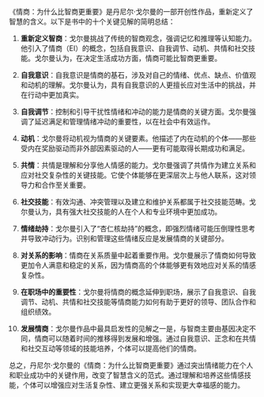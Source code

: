 《情商：为什么比智商更重要》是丹尼尔·戈尔曼的一部开创性作品，重新定义了智慧的含义。以下是书中的十个关键见解的简明总结：

1. **重新定义智商**：戈尔曼挑战了传统的智商观念，强调记忆和推理等认知能力。他引入了情商（EI）的概念，包括自我意识、自我调节、动机、共情和社交技能。戈尔曼认为，在决定生活成功方面，情商可能比智商更重要。

2. **自我意识**：自我意识是情商的基石，涉及对自己的情绪、优点、缺点、价值观和动机的理解。戈尔曼认为，具有自我意识的人更擅长应对生活中的挑战，并在行动中更加真实。

3. **自我调节**：控制和引导干扰性情绪和冲动的能力是情商的关键方面。戈尔曼强调了延迟满足和管理情绪冲动的重要性，以在社会中有效运作。

4. **动机**：戈尔曼将动机视为情商的关键要素。他描述了内在动机的个体——那些受内在奖励驱动而非外部因素驱动的人——更有可能取得长期成功和满足。

5. **共情**：共情是理解和分享他人情感的能力。戈尔曼强调了共情作为建立关系和应对社交复杂性的关键技能。它使个体能够在更深层次上与他人联系，这对领导力和合作至关重要。

6. **社交技能**：有效沟通、冲突管理以及建立和维护关系都属于社交技能范畴。戈尔曼认为，具有强大社交技能的人在个人和专业环境中更加成功。

7. **情绪劫持**：戈尔曼引入了“杏仁核劫持”的概念，即强烈情绪可能压倒理性思考并导致冲动行为。识别和管理这些情绪反应是发展情商的关键部分。

8. **对关系的影响**：情商在关系质量中起着重要作用。戈尔曼展示了情商如何导致更加令人满意和稳定的关系，因为情商高的个体能够更有效地应对关系的情感复杂性。

9. **在职场中的重要性**：戈尔曼将情商的概念延伸到职场，展示了自我意识、自我调节、动机、共情和社交技能等情商能力如何有助于更好的领导、团队合作和组织绩效。

10. **发展情商**：戈尔曼作品中最具启发性的见解之一是，与智商主要由基因决定不同，情商可以随着时间的推移得到发展和增强。通过自我意识、正念和在共情和社交互动等领域的技能培养，个体可以提高他们的情商。

总之，丹尼尔·戈尔曼的《情商：为什么比智商更重要》通过突出情绪能力在个人和职业成功中的关键作用，改变了智慧含义的范式。通过理解和培养这些情感技能，个体可以增强应对生活复杂性、建立更强关系和实现更大幸福感的能力。